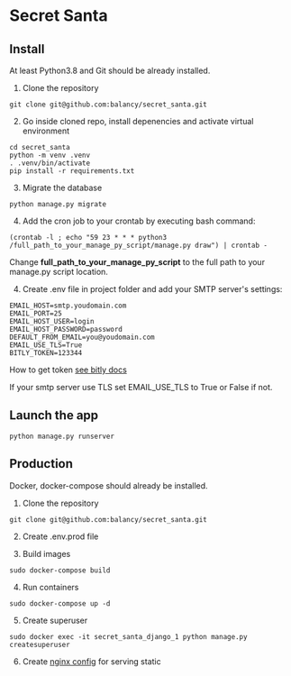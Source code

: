 # Secret Santa

## Install

At least Python3.8 and Git should be already installed.

1. Clone the repository
```
git clone git@github.com:balancy/secret_santa.git
```

2. Go inside cloned repo, install depenencies and activate virtual environment
```
cd secret_santa
python -m venv .venv
. .venv/bin/activate
pip install -r requirements.txt
```

3. Migrate the database
```
python manage.py migrate
```

4. Add the cron job to your crontab by executing bash command:
```
(crontab -l ; echo "59 23 * * * python3 /full_path_to_your_manage_py_script/manage.py draw") | crontab -
```
Change **full_path_to_your_manage_py_script** to the full path to your manage.py script location.

4. Create .env file in project folder and add your SMTP server's settings:
```
EMAIL_HOST=smtp.youdomain.com
EMAIL_PORT=25
EMAIL_HOST_USER=login
EMAIL_HOST_PASSWORD=password
DEFAULT_FROM_EMAIL=you@youdomain.com
EMAIL_USE_TLS=True
BITLY_TOKEN=123344
```
How to get token [see bitly docs](https://bitly.com/a/sign_in?rd=/settings/api/)

If your smtp server use TLS set EMAIL_USE_TLS to True or False if not.

## Launch the app

```
python manage.py runserver
```

## Production

Docker, docker-compose should already be installed.

1. Clone the repository

```
git clone git@github.com:balancy/secret_santa.git
```

2. Create .env.prod file

<!---TODO-->

3. Build images

```
sudo docker-compose build
```

4. Run containers

```
sudo docker-compose up -d
```

5. Create superuser

```
sudo docker exec -it secret_santa_django_1 python manage.py createsuperuser
```

6. Create [nginx config](https://sayari3.com/articles/11-how-to-serve-djangos-static-files-using-nginx-on-localhost/) for serving static
